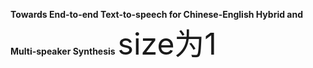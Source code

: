 **Towards End-to-end Text-to-speech for Chinese-English Hybrid and Multi-speaker Synthesis**
<font size="8">size为1</font><br />
